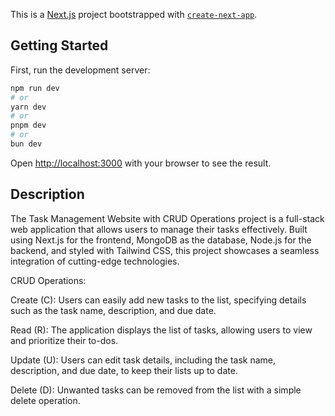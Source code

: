 This is a [Next.js](https://nextjs.org/) project bootstrapped with [`create-next-app`](https://github.com/vercel/next.js/tree/canary/packages/create-next-app).

## Getting Started

First, run the development server:

```bash
npm run dev
# or
yarn dev
# or
pnpm dev
# or
bun dev
```

Open [http://localhost:3000](http://localhost:3000) with your browser to see the result.

## Description

The Task Management Website with CRUD Operations project is a full-stack web application that allows users to manage their tasks effectively. Built using Next.js for the frontend, MongoDB as the database, Node.js for the backend, and styled with Tailwind CSS, this project showcases a seamless integration of cutting-edge technologies.

CRUD Operations:

Create (C): Users can easily add new tasks to the list, specifying details such as the task name, description, and due date.

Read (R): The application displays the list of tasks, allowing users to view and prioritize their to-dos.

Update (U): Users can edit task details, including the task name, description, and due date, to keep their lists up to date.

Delete (D): Unwanted tasks can be removed from the list with a simple delete operation.

